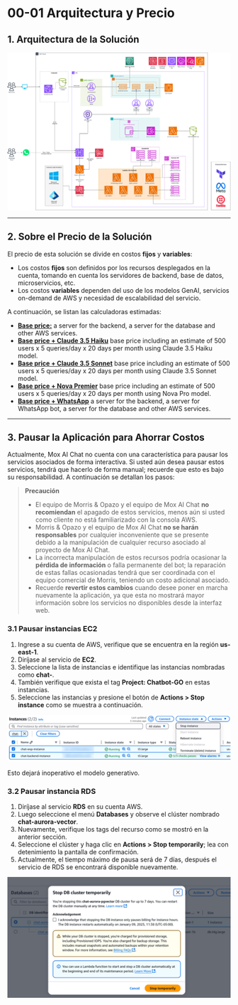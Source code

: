 # 00-01 Arquitectura y Precio
## 1. Arquitectura de la Solución
<p align="center">
  <img src="../assets/ARCHITECTURE.drawio.png" />
</p>

---

## 2. Sobre el Precio de la Solución
El precio de esta solución se divide en costos **fijos** y **variables**:

* Los costos **fijos** son definidos por los recursos desplegados en la cuenta, tomando en cuenta los servidores de backend, base de datos, microservicios, etc.
* Los costos **variables** dependen del uso de los modelos GenAI, servicios on-demand de AWS y necesidad de escalabilidad del servicio.

A continuación, se listan las calculadoras estimadas:

* [**Base price:**](https://calculator.aws/#/estimate?id=bd373f3983e1e5dd5aa2439f120fe3f5dd0294c4) a server for the backend, a server for the database and other AWS services.
* [**Base price + Claude 3.5 Haiku**](https://calculator.aws/#/estimate?id=daa502c4190648f7b65a05887e46055468000a0a) base price including an estimate of 500 users x 5 queries/day x 20 days per month using Claude 3.5 Haiku model.
* [**Base price + Claude 3.5 Sonnet**](https://calculator.aws/#/estimate?id=297b3da22d805913b466b03ba611dccaddb7b267) base price including an estimate of 500 users x 5 queries/day x 20 days per month using Claude 3.5 Sonnet model.
* [**Base price + Nova Premier**](https://calculator.aws/#/estimate?id=d4076e79bcb45ae2c69abc51f6d077ac85dcc421) base price including an estimate of 500 users x 5 queries/day x 20 days per month using Nova Pro model.
* [**Base price + WhatsApp**](https://calculator.aws/#/estimate?id=945ebc2b6eb19e9fe201e7022d8edd702fa4afa9) a server for the backend, a server for WhatsApp bot, a server for the database and other AWS services.

---

## 3. Pausar la Aplicación para Ahorrar Costos
Actualmente, Mox AI Chat no cuenta con una característica para pausar los servicios asociados de forma interactiva. Si usted aún desea pausar estos servicios, tendrá que hacerlo de forma manual; recuerde que esto es bajo su responsabilidad. A continuación se detallan los pasos:

> **Precaución**
> * El equipo de Morris & Opazo y el equipo de Mox AI Chat **no recomiendan** el apagado de estos servicios, menos aún si usted como cliente no está familiarizado con la consola AWS.
> * Morris & Opazo y el equipo de Mox AI Chat **no se harán responsables** por cualquier inconveniente que se presente debido a la manipulación de cualquier recurso asociado al proyecto de Mox AI Chat.
> * La incorrecta manipulación de estos recursos podría ocasionar la **pérdida de información** o falla permanente del bot; la reparación de estas fallas ocasionadas tendrá que ser coordinada con el equipo comercial de Morris, teniendo un costo adicional asociado.
> * Recuerde **revertir estos cambios** cuando desee poner en marcha nuevamente la aplicación, ya que esta no mostrará mayor información sobre los servicios no disponibles desde la interfaz web.

### 3.1 Pausar instancias EC2
1. Ingrese a su cuenta de AWS, verifique que se encuentra en la región **us-east-1**.
2. Diríjase al servicio de **EC2**.
3. Seleccione la lista de instancias e identifique las instancias nombradas como **chat-**.
4. También verifique que exista el tag **Project: Chatbot-GO** en estas instancias.
5. Seleccione las instancias y presione el botón de **Actions > Stop instance** como se muestra a continuación.

![image](../assets/00-01_1.png)

Esto dejará inoperativo el modelo generativo.

### 3.2 Pausar instancia RDS
1. Diríjase al servicio **RDS** en su cuenta AWS.
2. Luego seleccione el menú **Databases** y observe el clúster nombrado **chat-aurora-vector**.
3. Nuevamente, verifique los tags del recurso como se mostró en la anterior sección.
4. Seleccione el clúster y haga clic en **Actions > Stop temporarily**; lea con detenimiento la pantalla de confirmación.
5. Actualmente, el tiempo máximo de pausa será de 7 días, después el servicio de RDS se encontrará disponible nuevamente.

![image](../assets/00-01_2.png)